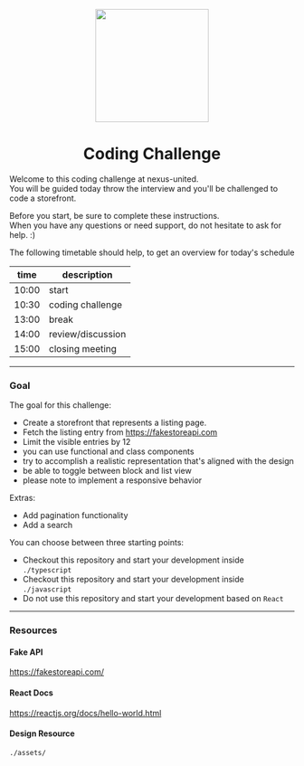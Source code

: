 <p align="center"><img src="https://octodex.github.com/images/dojocat.jpg" width="200"></p>

<h1 align="center">Coding Challenge</h1>

Welcome to this coding challenge at nexus-united.<br />
You will be guided today throw the interview and you'll be challenged to code a storefront.

Before you start, be sure to complete these instructions.<br />
When you have any questions or need support, do not hesitate to ask for help. :)

The following timetable should help, to get an overview for today's schedule

|time|description|
|---|---|
|10:00|start|
|10:30|coding challenge|
|13:00|break|
|14:00|review/discussion|
|15:00|closing meeting|

---

### Goal
The goal for this challenge:
- Create a storefront that represents a listing page.
- Fetch the listing entry from https://fakestoreapi.com
- Limit the visible entries by 12
- you can use functional and class components
- try to accomplish a realistic representation that's aligned with the design
- be able to toggle between block and list view
- please note to implement a responsive behavior

Extras:
- Add pagination functionality
- Add a search 

You can choose between three starting points:
- Checkout this repository and start your development inside `./typescript`
- Checkout this repository and start your development inside `./javascript`
- Do not use this repository and start your development based on `React`

---

### Resources

#### Fake API
https://fakestoreapi.com/

#### React Docs
https://reactjs.org/docs/hello-world.html

#### Design Resource
`./assets/`
